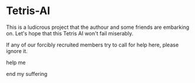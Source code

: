 # Tetris-AI
This is a ludicrous project that the authour and some friends are embarking on.
Let's hope that this Tetris AI won't fail miserably. 

If any of our forcibly recruited members try to call for help here, please ignore it.

help me

end my suffering
